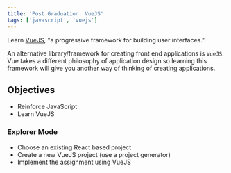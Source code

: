 ```yaml
---
title: 'Post Graduation: VueJS'
tags: ['javascript', 'vuejs']
---
```


Learn [VueJS](https://vuejs.org/), "a progressive framework for building user interfaces."

An alternative library/framework for creating front end applications is `VueJS`. Vue takes a different philosophy of application design so learning this framework will give you another way of thinking of creating applications.

## Objectives

- Reinforce JavaScript
- Learn VueJS

### Explorer Mode

- Choose an existing React based project
- Create a new VueJS project (use a project generator)
- Implement the assignment using VueJS
